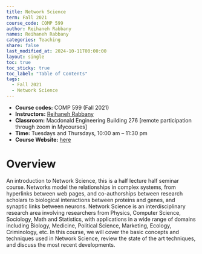 ```yaml
---
title: Network Science
term: Fall 2021
course_code: COMP 599
author: Reihaneh Rabbany
names: Reihaneh Rabbany
categories: Teaching
share: false
last_modified_at: 2024-10-11T00:00:00
layout: single
toc: true
toc_sticky: true
toc_label: "Table of Contents"
tags:
  - Fall 2021
  - Network Science
---
```


* **Course codes:** COMP 599 (Fall 2021)
* **Instructors:** [Reihaneh Rabbany](http://www.reirab.com/)
* **Classroom:** Macdonald Engineering Building 276 [remote participation through zoom in Mycourses]
* **Time:** Tuesdays and Thursdays, 10:00 am – 11:30 pm
* **Course Website:** [here](http://www.reirab.com/Teaching/NS21/index.html)

# Overview

An introduction to Network Science, this is a half lecture half seminar course. Networks model the relationships in complex systems, from hyperlinks between web pages, and co-authorships between research scholars to biological interactions between proteins and genes, and synaptic links between neurons. Network Science is an interdisciplinary research area involving researchers from Physics, Computer Science, Sociology, Math and Statistics, with applications in a wide range of domains including Biology, Medicine, Political Science, Marketing, Ecology, Criminology, etc. In this course, we will cover the basic concepts and techniques used in Network Science, review the state of the art techniques, and discuss the most recent developments.